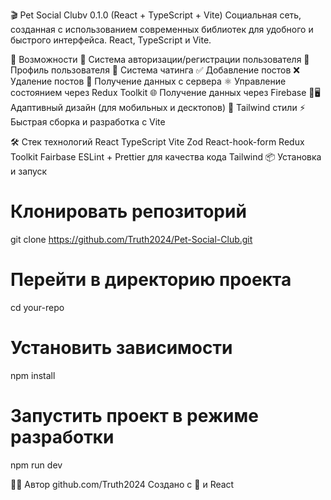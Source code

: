 🎬 Pet Social Clubv 0.1.0 (React + TypeScript + Vite)
Социальная сеть, созданная с использованием современных библиотек для удобного и быстрого интерфейса. React, TypeScript и Vite.

🚀 Возможности
🔐 Система авторизации/регистрации пользователя
👤 Профиль пользователя
💬 Система чатинга
✅ Добавление постов
❌ Удаление постов
💾 Получение данных с сервера
⚛️ Управление состоянием через Redux Toolkit
🌐 Получение данных через Firebase
📲🖥️ Адаптивный дизайн (для мобильных и десктопов)
🎨 Tailwind стили
⚡ Быстрая сборка и разработка с Vite

🛠️ Стек технологий
React
TypeScript
Vite
Zod
React-hook-form
Redux Toolkit
Fairbase
ESLint + Prettier для качества кода
Tailwind
📦 Установка и запуск

# Клонировать репозиторий

git clone https://github.com/Truth2024/Pet-Social-Club.git

# Перейти в директорию проекта

cd your-repo

# Установить зависимости

npm install

# Запустить проект в режиме разработки

npm run dev

🧑‍💻 Автор
github.com/Truth2024
Создано с 💙 и React

